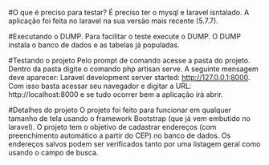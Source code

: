 #O que é preciso para testar?
É preciso ter o mysql e laravel isntalado. A aplicação foi feita no laravel na sua versão mais recente (5.7.7). 

#Executando o DUMP.
Para facilitar o teste execute o DUMP. O DUMP instala o banco de dados e as tabelas já populadas.

#Testando o projeto
Pelo prompt de comando acesse a pasta do projeto. Dentro da pasta digite o comando php artisan serve. A seguinte mensagem deve aparecer:
Laravel development server started: <http://127.0.0.1:8000>. Com isso basta acessar seu navegador e digitar a URL: http://localhost:8000 e se tudo ocorrer bem a aplicação irá abrir.

#Detalhes do projeto
O projeto foi feito para funcionar em qualquer tamanho de tela usando o framework Bootstrap (que já vem embutido no laravel). O projeto tem o objetivo de cadastrar endereços (com preenchimento automático a partir do CEP) no banco de dados. Os endereços salvos podem ser verificados tanto por uma listagem geral como usando o campo de busca.
